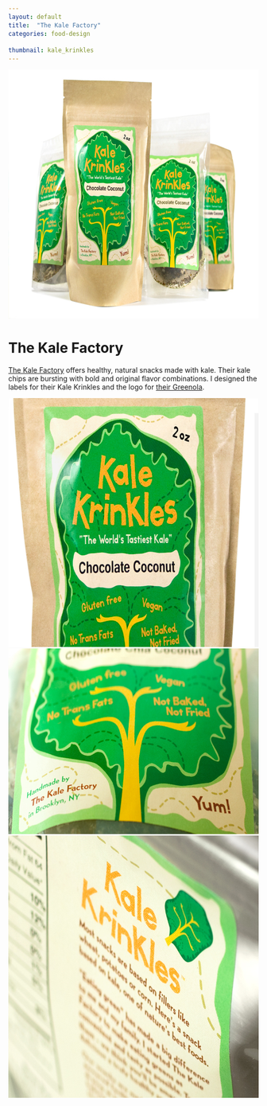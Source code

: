```yaml
---
layout: default
title:  "The Kale Factory"
categories: food-design

thumbnail: kale_krinkles
---
```


<img src="/images/kale_krinkles_01.jpg" width="790" height="500">

# The Kale Factory

[The Kale Factory](http://nynaturals.myshopify.com/) offers healthy, natural snacks made with kale. Their kale chips are bursting with bold and original flavor combinations. I designed the labels for their Kale Krinkles and the logo for [their Greenola](http://nynaturals.myshopify.com/collections/greenola).

<img src="/images/kale_krinkles_02.jpg" width="790" height="500">
<img src="/images/kale_krinkles_03.jpg" width="790" height="373">
<img src="/images/kale_krinkles_04.jpg" width="790" height="527">
